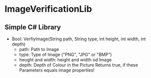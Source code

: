 # ImageVerificationLib

## Simple C# Library
* Bool: VerfiyImage(String path, String type, int height, int width, int depth)
  * path: Path to Image
  * type: Type of Image ("PNG", "JPG" or "BMP")
  * heoght and width: height and width od Image
  * depth: Depth of Colour in the Picture
Returns true, if these Parameters equals image properties!
